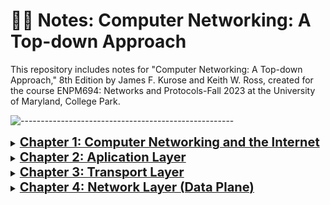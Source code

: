 # ✍🏼 Notes: Computer Networking: A Top-down Approach

This repository includes notes for "Computer Networking: A Top-down Approach," 8th Edition by James F. Kurose and Keith W. Ross, created for the course ENPM694: Networks and Protocols-Fall 2023 at the University of Maryland, College Park.

![-----------------------------------------------------](https://raw.githubusercontent.com/andreasbm/readme/master/assets/lines/rainbow.png)

<details>
<summary><a href="https://github.com/VasanthVanan/computer-networking-top-down-approach-notes/blob/main/Chapter%201:%20Computer%20Networks%20and%20the%20Internet.md"><b style="font-size:20px">Chapter 1: Computer Networking and the Internet</b></a></summary>


- [1.1 A Nuts-and-Bolts Description (Infrastructure based Internet)](https://github.com/VasanthVanan/computer-networking-top-down-approach-notes/blob/main/Chapter%201:%20Computer%20Networks%20and%20the%20Internet.md#11-a-nuts-and-bolts-description-infrastructure-based-internet)

- [1.2 A Services Description (Service based Internet)](https://github.com/VasanthVanan/computer-networking-top-down-approach-notes/blob/main/Chapter%201:%20Computer%20Networks%20and%20the%20Internet.md#12-a-services-description-service-based-internet)

- [1.3 The Network Edge](https://github.com/VasanthVanan/computer-networking-top-down-approach-notes/blob/main/Chapter%201:%20Computer%20Networks%20and%20the%20Internet.md#13-the-network-edge)

- [1.4 Access Networks](https://github.com/VasanthVanan/computer-networking-top-down-approach-notes/blob/main/Chapter%201:%20Computer%20Networks%20and%20the%20Internet.md#14-access-networks)

    - [1.4.1 Home Access: DSL](https://github.com/VasanthVanan/computer-networking-top-down-approach-notes/blob/main/Chapter%201:%20Computer%20Networks%20and%20the%20Internet.md#141-home-access-dsl)
    
    - [1.4.2 Home Access: Cable](https://github.com/VasanthVanan/computer-networking-top-down-approach-notes/blob/main/Chapter%201:%20Computer%20Networks%20and%20the%20Internet.md#142-home-access-cable)
    
    - [1.4.3 Home Access: FTTH](https://github.com/VasanthVanan/computer-networking-top-down-approach-notes/blob/main/Chapter%201:%20Computer%20Networks%20and%20the%20Internet.md#143-home-access-ftth)
    
    - [1.4.4 Home Access: 5G Fixed Wireless](https://github.com/VasanthVanan/computer-networking-top-down-approach-notes/blob/main/Chapter%201:%20Computer%20Networks%20and%20the%20Internet.md#144-home-access-5g-fixed-wireless)
    
    - [1.4.5 Enterprise & Home Access: Ethernet, WiFi](https://github.com/VasanthVanan/computer-networking-top-down-approach-notes/blob/main/Chapter%201:%20Computer%20Networks%20and%20the%20Internet.md#145-enterprise--home-access-ethernet-wifi)
    
- [1.5 Physical Media](https://github.com/VasanthVanan/computer-networking-top-down-approach-notes/blob/main/Chapter%201:%20Computer%20Networks%20and%20the%20Internet.md#15-physical-media)

- [1.6 Packet Switching (Store-and-Forward Transmission)](https://github.com/VasanthVanan/computer-networking-top-down-approach-notes/blob/main/Chapter%201:%20Computer%20Networks%20and%20the%20Internet.md#16-packet-switching-store-and-forward-transmission)

- [1.7 Circuit Switching](https://github.com/VasanthVanan/computer-networking-top-down-approach-notes/blob/main/Chapter%201:%20Computer%20Networks%20and%20the%20Internet.md#17-circuit-switching)

- [1.8 Networks of Networks](https://github.com/VasanthVanan/computer-networking-top-down-approach-notes/blob/main/Chapter%201:%20Computer%20Networks%20and%20the%20Internet.md#18-networks-of-networks)

- [1.9 Delay, Loss, Throughput](https://github.com/VasanthVanan/computer-networking-top-down-approach-notes/blob/main/Chapter%201:%20Computer%20Networks%20and%20the%20Internet.md#19-delay-loss-throughput)

- [1.10 Throughput](https://github.com/VasanthVanan/computer-networking-top-down-approach-notes/blob/main/Chapter%201:%20Computer%20Networks%20and%20the%20Internet.md#110-throughput)

- [1.11 Protocol Layers](https://github.com/VasanthVanan/computer-networking-top-down-approach-notes/blob/main/Chapter%201:%20Computer%20Networks%20and%20the%20Internet.md#111-protocol-layers)

- [1.12 Networks Under Attack](https://github.com/VasanthVanan/computer-networking-top-down-approach-notes/blob/main/Chapter%201:%20Computer%20Networks%20and%20the%20Internet.md#112-networks-under-attack)

</details>


<details>
<summary><a href="https://github.com/VasanthVanan/computer-networking-top-down-approach-notes/blob/main/Chapter%202:%20Application%20Layer.md"><b style="font-size:20px">Chapter 2: Aplication Layer</b></a></summary>


* [2.1 Principle of Network Applications](https://github.com/VasanthVanan/computer-networking-top-down-approach-notes/blob/main/Chapter%202:%20Application%20Layer.md#21-principle-of-network-applications)

* [2.2 Transport Services (TCP & UDP)](https://github.com/VasanthVanan/computer-networking-top-down-approach-notes/blob/main/Chapter%202:%20Application%20Layer.md#22-transport-services-tcp--udp)

* [2.3 Application Layer Protocol: Web and HTTP](https://github.com/VasanthVanan/computer-networking-top-down-approach-notes/blob/main/Chapter%202:%20Application%20Layer.md#23-application-layer-protocol-web-and-http)

    * [2.3.1 Non-Persistent and Persistent Connections](https://github.com/VasanthVanan/computer-networking-top-down-approach-notes/blob/main/Chapter%202:%20Application%20Layer.md#231-non-persistent-and-persistent-connections)
    
    * [2.3.2 HTTP Message Format](https://github.com/VasanthVanan/computer-networking-top-down-approach-notes/blob/main/Chapter%202:%20Application%20Layer.md#232-http-message-format)
    
    * [2.3.3 Cookies](https://github.com/VasanthVanan/computer-networking-top-down-approach-notes/blob/main/Chapter%202:%20Application%20Layer.md#233-cookies)
    
    * [2.3.4 Web Caching](https://github.com/VasanthVanan/computer-networking-top-down-approach-notes/blob/main/Chapter%202:%20Application%20Layer.md#234-web-caching)
    
    * [2.3.4 HTTP/2](https://github.com/VasanthVanan/computer-networking-top-down-approach-notes/blob/main/Chapter%202:%20Application%20Layer.md#235-http2)
    
* [2.4 Application Layer Protocol: SMTP](https://github.com/VasanthVanan/computer-networking-top-down-approach-notes/blob/main/Chapter%202:%20Application%20Layer.md#24-application-layer-protocol-smtp)

    * [2.4.1 Email Components](https://github.com/VasanthVanan/computer-networking-top-down-approach-notes/blob/main/Chapter%202:%20Application%20Layer.md#241-email-components)
    
    * [2.4.2 SMTP Basics](https://github.com/VasanthVanan/computer-networking-top-down-approach-notes/blob/main/Chapter%202:%20Application%20Layer.md#242-smtp-basics)
    
    * [2.4.3 Mail Message Structure](https://github.com/VasanthVanan/computer-networking-top-down-approach-notes/blob/main/Chapter%202:%20Application%20Layer.md#243-mail-message-structure)
    
    * [2.4.4 Mail Access Protocols](https://github.com/VasanthVanan/computer-networking-top-down-approach-notes/blob/main/Chapter%202:%20Application%20Layer.md#244-mail-access-protocols)
    
* [2.5 Application Layer Protocol: DNS](https://github.com/VasanthVanan/computer-networking-top-down-approach-notes/blob/main/Chapter%202:%20Application%20Layer.md#25-application-layer-protocol-dns)

    * [2.5.1 How DNS Works: High-Level Overview](https://github.com/VasanthVanan/computer-networking-top-down-approach-notes/blob/main/Chapter%202:%20Application%20Layer.md#251-how-dns-works-high-level-overview)
    
    * [2.5.2 Distributed, Hierarchical Database](https://github.com/VasanthVanan/computer-networking-top-down-approach-notes/blob/main/Chapter%202:%20Application%20Layer.md#252-distributed-hierarchical-database)
    
    * [2.5.3 Recursive vs Iterative DNS Queries](https://github.com/VasanthVanan/computer-networking-top-down-approach-notes/blob/main/Chapter%202:%20Application%20Layer.md#253-recursive-vs-iterative-dns-queries)
    
    * [2.5.4 DNS Records & Messages](https://github.com/VasanthVanan/computer-networking-top-down-approach-notes/blob/main/Chapter%202:%20Application%20Layer.md#254-dns-records--messages)
    
    * [2.5.5 Inserting Records to DNS Database](https://github.com/VasanthVanan/computer-networking-top-down-approach-notes/blob/main/Chapter%202:%20Application%20Layer.md#255-inserting-records-to-dns-database)
    

</details>


<details>
<summary><a href="https://github.com/VasanthVanan/computer-networking-top-down-approach-notes/blob/main/Chapter%203:%20Transport%20Layer.md#chapter-3-transport-layer"><b style="font-size:20px">Chapter 3: Transport Layer</b></a></summary>


* [3.1 Transport-Layer Services](https://github.com/VasanthVanan/computer-networking-top-down-approach-notes/blob/main/Chapter%203:%20Transport%20Layer.md#31-transport-layer-services)

* [3.2 Multiplexing and Demultiplexing](https://github.com/VasanthVanan/computer-networking-top-down-approach-notes/blob/main/Chapter%203:%20Transport%20Layer.md#32-multiplexing-and-demultiplexing)

* [3.3 Connectionless Multiplexing and Demultiplexing](https://github.com/VasanthVanan/computer-networking-top-down-approach-notes/blob/main/Chapter%203:%20Transport%20Layer.md#33-connectionless-multiplexing-and-demultiplexing)

* [3.4 Connection-Oriented Multiplexing and Demultiplexing](https://github.com/VasanthVanan/computer-networking-top-down-approach-notes/blob/main/Chapter%203:%20Transport%20Layer.md#34-connection-oriented-multiplexing-and-demultiplexing)

* [3.5 UDP (User Datagram Protocol)](https://github.com/VasanthVanan/computer-networking-top-down-approach-notes/blob/main/Chapter%203:%20Transport%20Layer.md#35-udp-user-datagram-protocol)

* [3.6 Building Reliable Data Transfer Protocol](https://github.com/VasanthVanan/computer-networking-top-down-approach-notes/blob/main/Chapter%203:%20Transport%20Layer.md#36-building-reliable-data-transfer-portocol)

    * [3.6.1 RDT 1.0](https://github.com/VasanthVanan/computer-networking-top-down-approach-notes/blob/main/Chapter%203:%20Transport%20Layer.md#361-rdt-10)
    
    * [3.6.2 RDT 2.0](https://github.com/VasanthVanan/computer-networking-top-down-approach-notes/blob/main/Chapter%203:%20Transport%20Layer.md#362-rdt-20)
    
    * [3.6.3 RDT 2.1](https://github.com/VasanthVanan/computer-networking-top-down-approach-notes/blob/main/Chapter%203:%20Transport%20Layer.md#363-rdt-21)
    
    * [3.6.4 RDT 3.0](https://github.com/VasanthVanan/computer-networking-top-down-approach-notes/blob/main/Chapter%203:%20Transport%20Layer.md#364-rdt-30)
    
    * [3.6.5 Go-Back-N (GBN)](https://github.com/VasanthVanan/computer-networking-top-down-approach-notes/blob/main/Chapter%203:%20Transport%20Layer.md#365-go-back-n-gbn)
    
    * [3.6.6 Selective Repeat (SR)](https://github.com/VasanthVanan/computer-networking-top-down-approach-notes/blob/main/Chapter%203:%20Transport%20Layer.md#366-selective-repeat-sr)
    
    * [3.6.7 Improvements in RDT Protocols](https://github.com/VasanthVanan/computer-networking-top-down-approach-notes/blob/main/Chapter%203:%20Transport%20Layer.md#367-improvements-in-rdt-protocols)
    
* [3.7 TCP (Transmission Control Protocol)](https://github.com/VasanthVanan/computer-networking-top-down-approach-notes/blob/main/Chapter%203:%20Transport%20Layer.md#37-tcp-transmission-control-protocol)

    * [3.7.1 Round-Trip Time Estimation and Timeout in TCP](https://github.com/VasanthVanan/computer-networking-top-down-approach-notes/blob/main/Chapter%203:%20Transport%20Layer.md#371-round-trip-time-estimation-and-timeout-in-tcp)
    
    * [3.7.2 Reliable Data Transfer](https://github.com/VasanthVanan/computer-networking-top-down-approach-notes/blob/main/Chapter%203:%20Transport%20Layer.md#372-reliable-data-transfer)
    
    * [3.7.3 Flow Control](https://github.com/VasanthVanan/computer-networking-top-down-approach-notes/blob/main/Chapter%203:%20Transport%20Layer.md#373-flow-control)
    
    * [3.7.4 TCP Connection Management](https://github.com/VasanthVanan/computer-networking-top-down-approach-notes/blob/main/Chapter%203:%20Transport%20Layer.md#374-tcp-connection-management)
    
* [3.8 Congestion Control](https://github.com/VasanthVanan/computer-networking-top-down-approach-notes/blob/main/Chapter%203:%20Transport%20Layer.md#38-congestion-control)

    * [3.8.1 Classic TCP Congestion Control](https://github.com/VasanthVanan/computer-networking-top-down-approach-notes/blob/main/Chapter%203:%20Transport%20Layer.md#381-classic-tcp-congestion-control)
    
* [3.9 Network Assisted Congestions](https://github.com/VasanthVanan/computer-networking-top-down-approach-notes/blob/main/Chapter%203:%20Transport%20Layer.md#39-network-assisted-congestions)

    * [3.9.1 Explicit Congestion Notification](https://github.com/VasanthVanan/computer-networking-top-down-approach-notes/blob/main/Chapter%203:%20Transport%20Layer.md#391-explicit-congestion-notification)
    
    * [3.9.2 Delay based Congestion Control](https://github.com/VasanthVanan/computer-networking-top-down-approach-notes/blob/main/Chapter%203:%20Transport%20Layer.md#392-delay-based-congestion-control)
    
* [3.10 Evolution of Transport Layer Functionality](https://github.com/VasanthVanan/computer-networking-top-down-approach-notes/blob/main/Chapter%203:%20Transport%20Layer.md#310-evolution-of-transport-layer-functionality)

</details>


<details>
<summary><a href="https://github.com/VasanthVanan/computer-networking-top-down-approach-notes/blob/main/Chapter%204%3A%20Network%20Layer%20(Data%20Plane).md"><b style="font-size:20px">Chapter 4: Network Layer (Data Plane)</b></a></summary>


* [4.1 Overview](https://github.com/VasanthVanan/computer-networking-top-down-approach-notes/blob/main/Chapter%204:%20Network%20Layer%20(Data%20Plane).md#41-overview)

* [4.2 Router Architecture](https://github.com/VasanthVanan/computer-networking-top-down-approach-notes/blob/main/Chapter%204:%20Network%20Layer%20(Data%20Plane).md#42-router-architecture)

    * [4.2.1 Input Port Processing and Destination-Based Forwarding](https://github.com/VasanthVanan/computer-networking-top-down-approach-notes/blob/main/Chapter%204:%20Network%20Layer%20(Data%20Plane).md#421-input-port-processing-and-destination-based-forwarding)

    * [4.2.2 Switching Fabric in Router Architecture](https://github.com/VasanthVanan/computer-networking-top-down-approach-notes/blob/main/Chapter%204%3A%20Network%20Layer%20(Data%20Plane).md#422-switching-fabric-in-router-architecture)

    * [4.2.3 Output Port Processing](https://github.com/VasanthVanan/computer-networking-top-down-approach-notes/blob/main/Chapter%204%3A%20Network%20Layer%20(Data%20Plane).md#423-output-port-processing)

    * [4.2.4 Packet Scheduling](https://github.com/VasanthVanan/computer-networking-top-down-approach-notes/blob/main/Chapter%204%3A%20Network%20Layer%20(Data%20Plane).md#424-packet-scheduling)

* [4.3. IP Addressing](https://github.com/VasanthVanan/computer-networking-top-down-approach-notes/blob/main/Chapter%204%3A%20Network%20Layer%20(Data%20Plane).md#43-ip-addressing)

    * [4.3.1 IPv4](https://github.com/VasanthVanan/computer-networking-top-down-approach-notes/blob/main/Chapter%204%3A%20Network%20Layer%20(Data%20Plane).md#431-ipv4)

    * [4.3.2 CIDR (Classless Interdomain Routing)](https://github.com/VasanthVanan/computer-networking-top-down-approach-notes/blob/main/Chapter%204%3A%20Network%20Layer%20(Data%20Plane).md#432-cidr-classless-interdomain-routing)

    * [4.3.3 Dynamic Host Configuration Protocol (DHCP)](https://github.com/VasanthVanan/computer-networking-top-down-approach-notes/blob/main/Chapter%204%3A%20Network%20Layer%20(Data%20Plane).md#433-dynamic-host-configuration-protocol-dhcp)

    * [4.3.4 Network Address Translation (NAT)](https://github.com/VasanthVanan/computer-networking-top-down-approach-notes/blob/main/Chapter%204%3A%20Network%20Layer%20(Data%20Plane).md#434-network-address-translation-nat)

    * [4.3.5 IPv6](https://github.com/VasanthVanan/computer-networking-top-down-approach-notes/blob/main/Chapter%204%3A%20Network%20Layer%20(Data%20Plane).md#435-ipv6)


</details>
